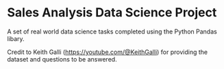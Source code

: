 # Sales Analysis Data Science Project

A set of real world data science tasks completed using the Python Pandas libary. 

Credit to Keith Galli (https://youtube.com/@KeithGalli) for providing the dataset and questions to be answered. 
